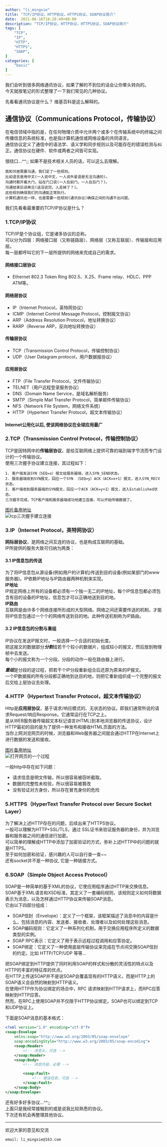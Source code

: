 ```yaml
---
author: "li_mingxie"
title: "TCP/IP协议，HTTP协议，HTTPS协议，SOAP协议简介"
date:  2021-06-16T18:28:49+08:00
description: "TCP/IP协议，HTTP协议，HTTPS协议，SOAP协议简介"
tags: [
    "TCP",
    "IP",
    "HTTP",
    "HTTPS",
    "SOAP",
]
categories: [
    "basic"
]
---
```


我们会听到很多网络通讯协议，如果了解的不到位的话会让你晕头转向的。  
今天就按笔记的形式整理了一下我们常见的几种协议。  <!--more-->

先看看通讯协议是什么？ 维基百科是这么解释的。  

## 通信协议（Communications Protocol，传输协议）

在电信领域中指的是，在任何物理介质中允许两个或多个在传输系统中的终端之间传播信息的系统标准，也是指计算机通信或网络设备的共同语言。  
通信协议定义了通信中的语法学、语义学和同步规则以及可能存在的错误检测与纠正。通信协议在硬件、软件或两者之间皆可实现。

很绕口...^^;; 如果不是技术相关人员的话，可以这么去理解。

```
我和邻居需要沟通，我们定了一些规则。  
比如语言是用中文(一人说中文，一人说外星语是无法沟通的)。  
沟通时都开着大门，站在门口说(一人在前门，一人在后门？)。  
沟通结束后说再见(话没说完，人走掉了？)。  
这些规则确保我们的沟通能正常执行。  
计算机通讯也一样，也是需要一些规则(通讯协议)确保之间的沟通不出问题。
```

我们先看看最重要的TCP/IP协议是什么？

### 1.TCP/IP协议

TCP/IP是个协议组，它是诸多协议的总称。  
可以分为四层：网络接口层（又称链路层）、网络层（又称互联层）、传输层和应用层。  
每一层都呼叫它的下一层所提供的网络来完成自己的需求。  

#### 网络接口层协议

* Ethernet 802.3  Token Ring 802.5、X.25、Frame relay、HDLC、PPP ATM等。

#### 网络层协议

* IP（Internet Protocol，英特网协议）  
* ICMP（Internet Control Message Protocol，控制报文协议）  
* ARP（Address Resolution Protocol，地址转换协议）  
* RARP（Reverse ARP，反向地址转换协议）  

#### 传输层协议

* TCP（Transmission Control Protocol，传输控制协议）  
* UDP（User Datagram protocol，用户数据报协议）

#### 应用层协议

* FTP（File Transfer Protocol，文件传输协议）  
* TELNET（用户远程登录服务协议）  
* DNS（Domain Name Service，是域名解析服务）  
* SMTP（Simple Mail Transfer Protocol，简单邮件传输协议）  
* NFS（Network File System，网络文件系统）  
* HTTP（Hypertext Transfer Protocol，超文本传输协议）

#### Internet公用化以后, 使该网络协议在全球应用最广

### 2.TCP（Transmission Control Protocol，传输控制协议）

TCP是因特网中的**传输层协议**，是给互联网络上提供可靠的端到端字节流而专门设计的一个传输协议。  
使用三次握手协议建立连接，其过程如下：

```
1. 客户端发送SYN（SEQ=x）报文给服务器端，进入SYN_SEND状态。
2. 服务器端收到SYN报文，回应一个SYN （SEQ=y）ACK（ACK=x+1）报文，进入SYN_RECV状态。
3. 客户端收到服务器端的SYN报文，回应一个ACK（ACK=y+1）报文，进入Established状态。
三次握手完成，TCP客户端和服务器端成功地建立连接，可以开始传输数据了。
```

[图片备用地址](https://limingxie.github.io/images/basic/tcp_1.png)  
![tcp三次握手建立连接](http://mingxie-blog.oss-cn-beijing.aliyuncs.com/image/basic/tcp_1.png?x-oss-process=image/resize,w_500,m_lfit)

### 3.IP（Internet Protocol，英特网协议）

**网际层协议**，是网络之间互连的协议，也是构成互联网的基础。  
IP所提供的服务大致可归纳为两类：

#### 3.1 IP信息包的传送

为了将IP信息包从源设备(例如用户的计算机)传送到目的设备(例如某部门的www服务器)。IP依赖IP地址与IP路由器两种机制来实现。  
**IP地址**  
IP规定网络上所有的设备都必须有一个独一无二的IP地址，每个IP信息包都必须包含有目的设备的IP地址，信息包才可以正确地送到目的地。  
**IP路由**  
互联网是由许多个网络连接所形成的大型网络。网络之间还需要传送的机制，才能将IP信息包通过一个个的网络传送到目的地。此种传送机制称为IP路由。

#### 3.2 IP信息包的分割与重组

IP协议在发送IP报文时，一般选择一个合适的初始长度。  
把这报文的数据部分***分割***成若干个较小的数据片，组成较小的报文，然后放到物理帧中去发送。  
每个小的报文称为一个分段。分段的动作一般在路由器上进行。  

***重组***是分段的逆过程，把若干个IP分段重新组合后还原为原来的IP报文。  
一个IP数据报的所有分段都正确地到达目的地，则把它重新组织成一个完整的报文后交给上层协议去处理。

### 4.HTTP（Hypertext Transfer Protocol，超文本传输协议）

Http是**应用层协议**，基于请求/响应模式的、无状态的协议。即我们通常所说的请求Request/响应Response。它通常运行在TCP之上。  
是从WEB服务器传输超文本标记语言(HTML)到本地浏览器的传送协议，设计HTTP最初的目的是为了提供一种发布和接收HTML页面的方法。  
当你上网浏览网页的时候，浏览器和Web服务器之间就会通过HTTP在Internet上进行数据的发送和接收。  

[图片备用地址](https://limingxie.github.io/images/basic/http_dns_1.png)  
![打开网页的一个过程](http://mingxie-blog.oss-cn-beijing.aliyuncs.com/image/basic/http_dns_1.png?x-oss-process=image/resize,w_600,m_lfit)

一般http中存在如下问题：  

* 请求信息是明文传输，所以很容易被窃听截取。
* 数据的完整性未校验，所以很容易被篡改
* 没有验证对方身份，所以存在冒充身份的危险

### 5.HTTPS（HyperText Transfer Protocol over Secure Socket Layer）

为了解决上述HTTP存在的问题，后续出来了HTTPS协议。  
一般可以理解为HTTP+SSL/TLS，通过 SSL证书来验证服务器的身份，并为浏览器和服务器之间的通信进行加密。  
可以简单的理解成HTTP中添加了加密验证的方式，弥补上述HTTP中的问题的就是HTTPS。  
至于如何加密和验证，感兴趣的人可以自行查一查~~  
还有socket并不是一种协议, 它是一种链接方式。  

### 6.SOAP（Simple Object Access Protocol）

SOAP是一种简单的基于XML的协议，它使应用程序通过HTTP来交换信息。  
SOAP基于XML语言和XSD标准，其定义了一套编码规则，该规则定义如何将数据表示为消息，以及怎样通过HTTP协议来传输SOAP消息。  
它由以下四部分组成：

* SOAP信封（Envelope）：定义了一个框架，该框架描述了消息中的内容是什么，包括消息的内容、发送者、接收者、处理者以及如何处理这些消息。
* SOAP编码规则：它定义了一种系列化机制，用于交换应用程序所定义的数据类型的实例。
* SOAP RPC表示：它定义了用于表示远程过程调用和应答协定。
* SOAP绑定：它定义了一种使用底层传输协议来完成在节点间交换SOAP信封的约定。比如 HTTP/TCP/UDP 等等...

把SOAP绑定到HTTP提供了同时利用SOAP的样式和分散的灵活性的特点以及HTTP的丰富的特征库的优点。  
在HTTP上传送SOAP并不是说SOAP会覆盖现有的HTTP语义，而是HTTP上的SOAP语义会自然的映射到HTTP语义。  
在使用HTTP作为协议绑定的场合中，RPC 请求映射到HTTP请求上，而RPC应答映射到HTTP应答。  
然而，在RPC上使用SOAP并不仅限于HTTP协议绑定。SOAP也可以绑定到TCP和UDP协议上。

下面是SOAP消息的基本格式：

```xml
<?xml version="1.0" encoding="utf-8"?>
<soap:Envelope
    xmlns:soap="http://www.w3.org/2003/05/soap-envelope"
    soap:encodingStyle="http://www.w3.org/2003/05/soap-encoding">
    <soap:Header>
        <!-- 消息头，可选 -->
    </soap:Header>
    <soap:Body>
        <!-- 消息内容，必需 -->

        <soap:Fault>
            <!-- 错误信息，可选 -->
        </soap:Fault>
    </soap:Body>
</soap:Envelope>
```

还有好多好多协议...^^;;  
上面只是我经常接触到的或是说我比较熟悉的协议。  
下次还有机会再整理其他协议。

----------------------------------------------
欢迎大家的意见和交流

`email: li_mingxie@163.com`
